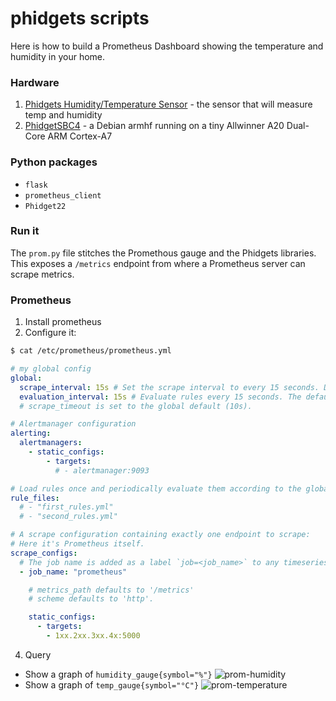 # phidgets scripts

Here is how to build a Prometheus Dashboard showing the temperature and humidity in your home.

### Hardware
1. [Phidgets Humidity/Temperature Sensor](https://www.phidgets.com/?prodid=96) - the sensor that will measure temp and humidity
2. [PhidgetSBC4](https://www.phidgets.com/?prodid=969) - a Debian armhf running on a tiny Allwinner A20 	Dual-Core ARM Cortex-A7

### Python packages
 - `flask`
 - `prometheus_client`
 - `Phidget22`

### Run it
The `prom.py` file stitches the Promethous gauge and the Phidgets libraries. This exposes a `/metrics` endpoint from where a Prometheus server can scrape metrics.

### Prometheus
1. Install prometheus
2. Configure it:
```sh
$ cat /etc/prometheus/prometheus.yml
```

```yaml
# my global config
global:
  scrape_interval: 15s # Set the scrape interval to every 15 seconds. Default is every 1 minute.
  evaluation_interval: 15s # Evaluate rules every 15 seconds. The default is every 1 minute.
  # scrape_timeout is set to the global default (10s).

# Alertmanager configuration
alerting:
  alertmanagers:
    - static_configs:
        - targets:
          # - alertmanager:9093

# Load rules once and periodically evaluate them according to the global 'evaluation_interval'.
rule_files:
  # - "first_rules.yml"
  # - "second_rules.yml"

# A scrape configuration containing exactly one endpoint to scrape:
# Here it's Prometheus itself.
scrape_configs:
  # The job name is added as a label `job=<job_name>` to any timeseries scraped from this config.
  - job_name: "prometheus"

    # metrics_path defaults to '/metrics'
    # scheme defaults to 'http'.

    static_configs:
      - targets:
        - 1xx.2xx.3xx.4x:5000
```

4. Query
- Show a graph of `humidity_gauge{symbol="%"}` ![prom-humidity](https://github.com/draychev/phidgets/assets/49918230/d8269610-cf66-4790-82fa-9d4ac7eba61e)
- Show a graph of `temp_gauge{symbol="°C"}` ![prom-temperature](https://github.com/draychev/phidgets/assets/49918230/8b9b7e78-68cd-40c7-9e40-49e9bb3fa8ae)
